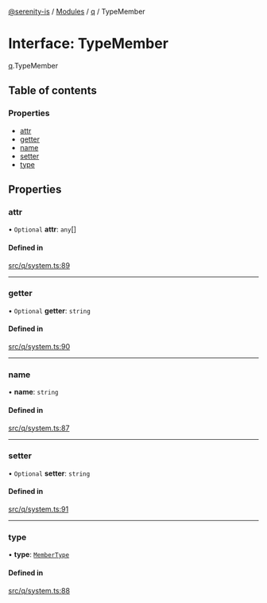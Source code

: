 [@serenity-is](../README.md) / [Modules](../modules.md) / [q](../modules/q.md) / TypeMember

# Interface: TypeMember

[q](../modules/q.md).TypeMember

## Table of contents

### Properties

- [attr](q.TypeMember.md#attr)
- [getter](q.TypeMember.md#getter)
- [name](q.TypeMember.md#name)
- [setter](q.TypeMember.md#setter)
- [type](q.TypeMember.md#type)

## Properties

### attr

• `Optional` **attr**: `any`[]

#### Defined in

[src/q/system.ts:89](https://github.com/serenity-is/serenity/blob/master/packages/corelib/src/q/system.ts#L89)

___

### getter

• `Optional` **getter**: `string`

#### Defined in

[src/q/system.ts:90](https://github.com/serenity-is/serenity/blob/master/packages/corelib/src/q/system.ts#L90)

___

### name

• **name**: `string`

#### Defined in

[src/q/system.ts:87](https://github.com/serenity-is/serenity/blob/master/packages/corelib/src/q/system.ts#L87)

___

### setter

• `Optional` **setter**: `string`

#### Defined in

[src/q/system.ts:91](https://github.com/serenity-is/serenity/blob/master/packages/corelib/src/q/system.ts#L91)

___

### type

• **type**: [`MemberType`](../enums/q.MemberType.md)

#### Defined in

[src/q/system.ts:88](https://github.com/serenity-is/serenity/blob/master/packages/corelib/src/q/system.ts#L88)
